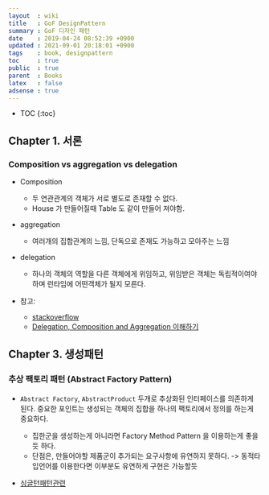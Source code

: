 ```yaml
---
layout  : wiki
title   : GoF DesignPattern
summary : GoF 디자인 패턴 
date    : 2019-04-24 08:52:39 +0900
updated : 2021-09-01 20:18:01 +0900
tags    : book, designpattern
toc     : true
public  : true
parent  : Books
latex   : false
adsense : true
---
```

* TOC
{:toc}

## Chapter 1. 서론


### Composition vs aggregation vs delegation

* Composition
  * 두 연관관계의 객체가 서로 별도로 존재할 수 없다.
  * House 가 만들어질때 Table 도 같이 만들어 져야함.

* aggregation
  * 여러개의 집합관계의 느낌, 단독으로 존재도 가능하고 모아주는 느낌

* delegation
  * 하나의 객체의 역할을 다른 객체에게 위임하고, 위임받은 객체는 독립적이여야 하며 런타임에 어떤객체가 될지 모른다.

* 참고: 
  * [stackoverflow](https://stackoverflow.com/a/1384476/5270692)  
  * [Delegation, Composition and Aggregation 이해하기](https://ryukato.github.io/oop/2012/09/19/delegation-composition-aggregation.html) 


## Chapter 3. 생성패턴

### 추상 팩토리 패턴 (Abstract Factory Pattern)

* `Abstract Factory`, `AbstractProduct` 두개로 추상화된 인터페이스를 의존하게 된다. 중요한 포인트는 생성되는 객체의 집합을 하나의 팩토리에서 정의를 하는게 중요하다.
  * 집한군을 생성하는게 아니라면 Factory Method Pattern 을 이용하는게 좋을듯 하다.
  * 단점은, 만들어야할 제품군이 추가되는 요구사항에 유연하지 못하다. -> 동적타입언어를 이용한다면 이부분도 유연하게 구현은 가능할듯

* [싱글턴패턴관련](https://lee1535.tistory.com/75?category=819409)
